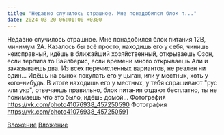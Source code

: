 ```yaml
---
title: "Недавно случилось страшное. Мне понадобился блок п..."
date: 2024-03-20 06:01:00 +0300
---
```


Недавно случилось страшное. Мне понадобился блок питания 12В, минимум 2А.
Казалось бы всё просто, находишь его у себя, чинишь неисправный, идёшь в ближайший хозяйственный, открываешь Озон, если терпила то Вайлберис, если времени много открываешь Али и заказываешь два.
Из всех перечисленных вариантов, не реален ни один...
Идёшь на рынок покупать его у цыган, или у местных, хоть у кого-нибудь. В итоге находишь его у местных, у тебя спрашивают "рус или укр", отвечаешь правильно, блок питания отдают бесплатно, ты не понимаешь что это было, идёшь домой...
Фотография
https://vk.com/photo41076938_457250590
Фотография
https://vk.com/photo41076938_457250591

[Вложение](https://vk.com/photo41076938_457250590)
[Вложение](https://vk.com/photo41076938_457250591)
